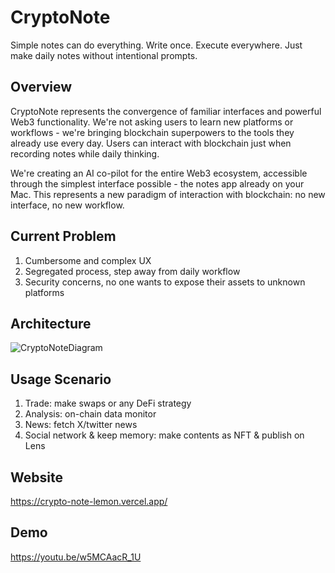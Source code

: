 # CryptoNote

Simple notes can do everything. Write once. Execute everywhere.
Just make daily notes without intentional prompts.

## Overview
CryptoNote represents the convergence of familiar interfaces and powerful Web3 functionality. We're not asking users to learn new platforms or workflows - we're bringing blockchain superpowers to the tools they already use every day. Users can interact with blockchain just when recording notes while daily thinking.


We're creating an AI co-pilot for the entire Web3 ecosystem, accessible through the simplest interface possible - the notes app already on your Mac. This represents a new paradigm of interaction with blockchain: no new interface, no new workflow.

## Current Problem
1. Cumbersome and complex UX
2. Segregated process, step away from daily workflow
3. Security concerns, no one wants to expose their assets to unknown platforms

## Architecture
![CryptoNoteDiagram](https://github.com/user-attachments/assets/46d27ce4-09ff-436c-9aa1-e6241eec851d)

## Usage Scenario
1. Trade: make swaps or any DeFi strategy 
2. Analysis: on-chain data monitor
3. News: fetch X/twitter news
4. Social network & keep memory: make contents as NFT & publish on Lens


## Website
https://crypto-note-lemon.vercel.app/

## Demo
https://youtu.be/w5MCAacR_1U
